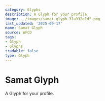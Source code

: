 ```yaml
---
category: Glyphs
description: A Glyph for your profile.
image: ../images/samat-glyph-31a932e1df.png
last_updated: '2025-09-17'
name: Samat Glyph
source: WFCD
tags:
- Glyph
- Glyphs
tradable: false
type: Glyph
---
```


# Samat Glyph

A Glyph for your profile.

